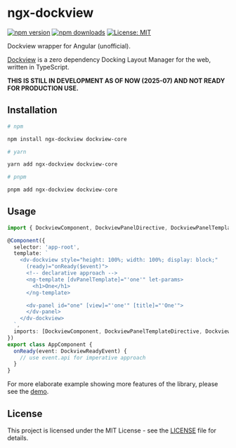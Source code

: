 # ngx-dockview

[![npm version](https://img.shields.io/npm/v/ngx-dockview.svg)](https://www.npmjs.com/package/ngx-dockview)
[![npm downloads](https://img.shields.io/npm/dm/ngx-dockview.svg)](https://www.npmjs.com/package/ngx-dockview)
[![License: MIT](https://img.shields.io/badge/License-MIT-yellow.svg)](https://opensource.org/licenses/MIT)

Dockview wrapper for Angular (unofficial).

[Dockview](https://github.com/mathuo/dockview) is a zero dependency Docking Layout Manager for the web, written in TypeScript.

**THIS IS STILL IN DEVELOPMENT AS OF NOW (2025-07) AND NOT READY FOR PRODUCTION USE.**

## Installation

```bash
# npm

npm install ngx-dockview dockview-core

# yarn

yarn add ngx-dockview dockview-core

# pnpm

pnpm add ngx-dockview dockview-core
```

## Usage

```typescript
import { DockviewComponent, DockviewPanelDirective, DockviewPanelTemplateDirective } from 'ngx-dockview';

@Component({
  selector: 'app-root',
  template: `
    <dv-dockview style="height: 100%; width: 100%; display: block;"
      (ready)="onReady($event)">
      <!-- declarative approach -->
      <ng-template [dvPanelTemplate]="'one'" let-params>
        <h1>One</h1>
      </ng-template>

      <dv-panel id="one" [view]="'one'" [title]="'One'">
      </dv-panel>
    </dv-dockview>
  `,
  imports: [DockviewComponent, DockviewPanelTemplateDirective, DockviewPanelDirective]
})
export class AppComponent {
  onReady(event: DockviewReadyEvent) {
    // use event.api for imperative approach
  }
}
```

For more elaborate example showing more features of the library, please see the [demo](projects/ngx-dockview-demo/src/app/app.component.ts).

## License

This project is licensed under the MIT License - see the [LICENSE](LICENSE) file for details.